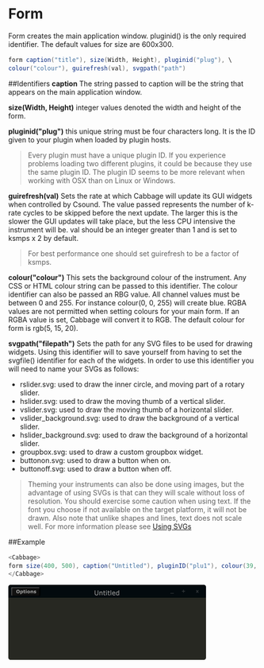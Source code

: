 # Form

Form creates the main application window. pluginid() is the only required identifier. The default values for size are 600x300. 

```csharp
form caption("title"), size(Width, Height), pluginid("plug"), \
colour("colour"), guirefresh(val), svgpath("path")
```
<!--(End of syntax)/-->
##Identifiers
**caption** The string passed to caption will be the string that appears on the main application window. 

**size(Width, Height)** integer values denoted the width and height of the form.

**pluginid("plug")** this unique string must be four characters long. It is the ID given to your plugin when loaded by plugin hosts. 

>Every plugin must have a unique plugin ID. If you experience problems loading two different plugins, it could be because they use the same plugin ID. The plugin ID seems to be more relevant when working with OSX than on Linux or Windows.  

**guirefresh(val)** Sets the rate at which Cabbage will update its GUI widgets when controlled by Csound. The value passed represents the number of k-rate cycles to be skipped before the next update. The larger this is the slower the GUI updates will take place, but the less CPU intensive the instrument will be. val should be an integer greater than 1 and is set to ksmps x 2 by default. 

>For best performance one should set guirefresh to be a factor of ksmps.    

**colour("colour")** This sets the background colour of the instrument. Any CSS or HTML colour string can be passed to this identifier. The colour identifier can also be passed an RBG value. All channel values must be between 0 and 255. For instance colour(0, 0, 255) will create blue. RGBA values are not permitted when setting colours for your main form. If an RGBA value is set, Cabbage will convert it to RGB. The default colour for form is rgb(5, 15, 20). 

**svgpath("filepath")** Sets the path for any SVG files to be used for drawing widgets. Using this identifier will to save yourself from having to set the svgfile() identifier for each of the widgets. In order to use this identifier you will need to name your SVGs as follows:

- rslider.svg: used to draw the inner circle, and moving part of a rotary slider.
- hslider.svg: used to draw the moving thumb of a vertical slider. 
- vslider.svg: used to draw the moving thumb of a horizontal slider.
- vslider_background.svg: used to draw the background of a vertical slider.
- hslider_background.svg: used to draw the background of a horizontal slider. 
- groupbox.svg: used to draw a custom groupbox widget. 
- buttonon.svg: used to draw a button when on. 
- buttonoff.svg: used to draw a button when off. 

> Theming your instruments can also be done using images, but the advantage of using SVGs is that can they will scale without loss of resolution. You should exercise some caution when using text. If the font you choose if not available on the target platform, it will not be drawn. Also note that unlike shapes and lines, text does not scale well. For more information please see [Using SVGs](./using_svgs.md)


<!--(End of identifiers)/-->

##Example
```csharp
<Cabbage>
form size(400, 500), caption("Untitled"), pluginID("plu1"), colour(39, 40, 34)
</Cabbage>
```

![](images/formExample.png)